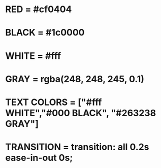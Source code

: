 # RED = #cf0404
# BLACK = #1c0000
# WHITE = #fff
# GRAY = rgba(248, 248, 245, 0.1)


# TEXT COLORS = ["#fff WHITE","#000 BLACK", "#263238 GRAY"]

# TRANSITION =  transition: all 0.2s ease-in-out 0s;
